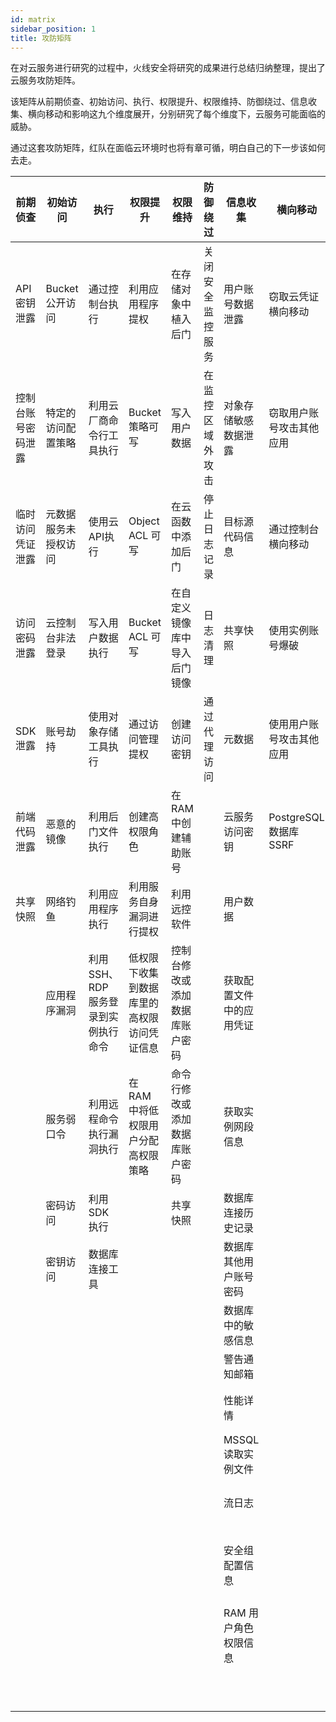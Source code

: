 ```yaml
---
id: matrix
sidebar_position: 1
title: 攻防矩阵
---
```


在对云服务进行研究的过程中，火线安全将研究的成果进行总结归纳整理，提出了云服务攻防矩阵。

该矩阵从前期侦查、初始访问、执行、权限提升、权限维持、防御绕过、信息收集、横向移动和影响这九个维度展开，分别研究了每个维度下，云服务可能面临的威胁。

通过这套攻防矩阵，红队在面临云环境时也将有章可循，明白自己的下一步该如何去走。

<!-- more -->

| 前期侦查           | 初始访问             | 执行                                  | 权限提升                                   | 权限维持                       | 防御绕过         | 信息收集                 | 横向移动                 | 影响                      |
| ------------------ | -------------------- | ------------------------------------- | ------------------------------------------ | ------------------------------ | ---------------- | ------------------------ | ------------------------ | ------------------------- |
| API 密钥泄露       | Bucket 公开访问      | 通过控制台执行                        | 利用应用程序提权                           | 在存储对象中植入后门           | 关闭安全监控服务 | 用户账号数据泄露         | 窃取云凭证横向移动       | Bucket 接管               |
| 控制台账号密码泄露 | 特定的访问配置策略   | 利用云厂商命令行工具执行              | Bucket 策略可写                            | 写入用户数据                   | 在监控区域外攻击 | 对象存储敏感数据泄露     | 窃取用户账号攻击其他应用 | 任意文件上传覆盖          |
| 临时访问凭证泄露   | 元数据服务未授权访问 | 使用云API执行                         | Object ACL 可写                            | 在云函数中添加后门             | 停止日志记录     | 目标源代码信息           | 通过控制台横向移动       | 敏感数据泄露              |
| 访问密码泄露       | 云控制台非法登录     | 写入用户数据执行                      | Bucket ACL 可写                            | 在自定义镜像库中导入后门镜像   | 日志清理         | 共享快照                 | 使用实例账号爆破         | 破坏存储数据              |
| SDK 泄露           | 账号劫持             | 使用对象存储工具执行                  | 通过访问管理提权                           | 创建访问密钥                   | 通过代理访问     | 元数据                   | 使用用户账号攻击其他应用 | 植入后门                  |
| 前端代码泄露       | 恶意的镜像           | 利用后门文件执行                      | 创建高权限角色                             | 在 RAM 中创建辅助账号          |                  | 云服务访问密钥           | PostgreSQL 数据库 SSRF   | 拒绝服务                  |
| 共享快照           | 网络钓鱼             | 利用应用程序执行                      | 利用服务自身漏洞进行提权                   | 利用远控软件                   |                  | 用户数据                 |                          | 子域名接管                |
|                    | 应用程序漏洞         | 利用 SSH、RDP  服务登录到实例执行命令 | 低权限下收集到数据库里的高权限访问凭证信息 | 控制台修改或添加数据库账户密码 |                  | 获取配置文件中的应用凭证 |                          | 资源劫持                  |
|                    | 服务弱口令           | 利用远程命令执行漏洞执行              | 在 RAM 中将低权限用户分配高权限策略        | 命令行修改或添加数据库账户密码 |                  | 获取实例网段信息         |                          | 窃取项目源码              |
|                    | 密码访问             | 利用 SDK 执行                         |                                            | 共享快照                       |                  | 数据库连接历史记录       |                          | 窃取用户数据              |
|                    | 密钥访问             | 数据库连接工具                        |                                            |                                |                  | 数据库其他用户账号密码   |                          | 篡改数据                  |
|                    |                      |                                       |                                            |                                |                  | 数据库中的敏感信息       |                          | 加密勒索                  |
|                    |                      |                                       |                                            |                                |                  | 警告通知邮箱             |                          | 恶意公开共享              |
|                    |                      |                                       |                                            |                                |                  | 性能详情                 |                          | 恶意修改安全组            |
|                    |                      |                                       |                                            |                                |                  | MSSQL 读取实例文件       |                          | 恶意释放弹性IP            |
|                    |                      |                                       |                                            |                                |                  | 流日志                   |                          | 恶意修改防火墙策略        |
|                    |                      |                                       |                                            |                                |                  | 安全组配置信息           |                          | LB 中的 HTTP 请求走私攻击 |
|                    |                      |                                       |                                            |                                |                  | RAM 用户角色权限信息     |                          | Bucket 爆破               |
|                    |                      |                                       |                                            |                                |                  |                          |                          | Bucket Object 遍历        |
